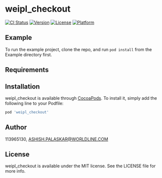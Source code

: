 # weipl_checkout

[![CI Status](https://img.shields.io/travis/113965130/weipl_checkout.svg?style=flat)](https://travis-ci.org/113965130/weipl_checkout)
[![Version](https://img.shields.io/cocoapods/v/weipl_checkout.svg?style=flat)](https://cocoapods.org/pods/weipl_checkout)
[![License](https://img.shields.io/cocoapods/l/weipl_checkout.svg?style=flat)](https://cocoapods.org/pods/weipl_checkout)
[![Platform](https://img.shields.io/cocoapods/p/weipl_checkout.svg?style=flat)](https://cocoapods.org/pods/weipl_checkout)

## Example

To run the example project, clone the repo, and run `pod install` from the Example directory first.

## Requirements

## Installation

weipl_checkout is available through [CocoaPods](https://cocoapods.org). To install
it, simply add the following line to your Podfile:

```ruby
pod 'weipl_checkout'
```

## Author

113965130, ASHISH.PALASKAR@WORLDLINE.COM

## License

weipl_checkout is available under the MIT license. See the LICENSE file for more info.
